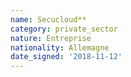 ```yaml
---
name: Secucloud**
category: private_sector
nature: Entreprise
nationality: Allemagne
date_signed: '2018-11-12'
---
```

    